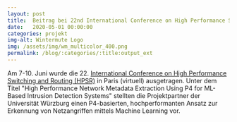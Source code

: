 ```yaml
---
layout: post
title:  Beitrag bei 22nd International Conference on High Performance Switching and Routing (HPSR).
date:   2020-05-01 00:00:00
categories: projekt
img-alt: Wintermute Logo
img: /assets/img/wm_multicolor_400.png
permalink: /blog/:categories/:title:output_ext
---
```


Am 7-10. Juni wurde die 22. [International Conference on High Performance Switching and Routing (HPSR)](https://hpsr2021.ieee-hpsr.org/) in Paris (virtuell) ausgetragen. Unter dem Titel "High Performance Network Metadata Extraction Using P4 for ML-Based Intrusion Detection Systems"  stellten die Projektpartner der Universität Würzburg einen P4-basierten, hochperformanten Ansatz zur Erkennung von Netzangriffen mittels Machine Learning vor.
